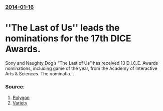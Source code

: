 ### [2014-01-16](/news/2014/01/16/index.md)

# ''The Last of Us'' leads the nominations for the 17th DICE Awards. 

Sony and Naughty Dog&#8217;s &#8220;The Last of Us&#8221; has received 13 D.I.C.E. Awards nominations, including game of the year, from the Academy of Interactive Arts &amp; Sciences. The nominatio…


### Source:

1. [Polygon](http://www.polygon.com/2014/1/16/5316208/17th-annual-dice-awards-nominations-led-by-the-last-of-us)
2. [Variety](http://variety.com/2014/digital/news/the-last-of-us-nabs-13-d-i-c-e-awards-nominations-including-game-of-the-year-1201060712/)
